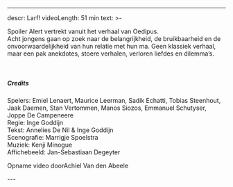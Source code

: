 
---
descr: Larf!
videoLength: 51 min
text: >-
  <p>Spoiler Alert vertrekt vanuit het verhaal van Oedipus.<br>Acht jongens gaan op zoek naar de belangrijkheid, de bruikbaarheid en de onvoorwaardelijkheid van hun relatie met hun ma. Geen klassiek verhaal, maar een pak anekdotes, stoere verhalen, verloren liefdes en dilemma’s.</p><p>‍</p><h5>Credits</h5><p>Spelers: Emiel Lenaert, Maurice Leerman, Sadik Echatti, Tobias Steenhout, Jaak Daemen, Stan Vertommen, Manos Siozos, Emmanuel Schutyser, Joppe De Campeneere<br>Regie: Inge Goddijn<br>Tekst: Annelies De Nil &amp; Inge Goddijn<br>Scenografie: Marrigje Spoelstra<br>Muziek: Kenji Minogue<br>Affichebeeld: Jan-Sebastiaan Degeyter</p><p>Opname video doorAchiel Van den Abeele</p>
---
